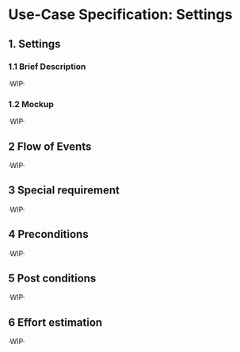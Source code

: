# Use-Case Specification: Settings

## 1. Settings

### 1.1 Brief Description

·WIP·

### 1.2 Mockup

·WIP·

## 2 Flow of Events

·WIP·

## 3 Special requirement 

·WIP·

## 4 Preconditions

·WIP·

## 5 Post conditions

·WIP·

## 6 Effort estimation 

·WIP·
